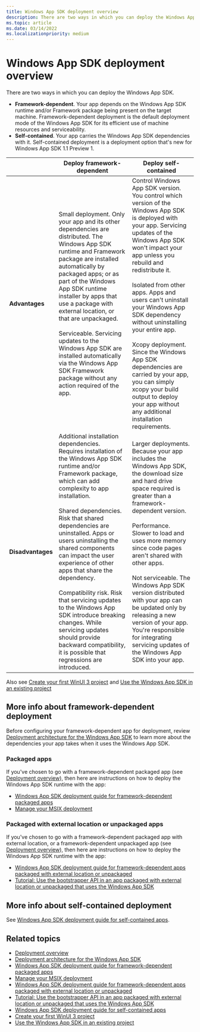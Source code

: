 ```yaml
---
title: Windows App SDK deployment overview
description: There are two ways in which you can deploy the Windows App SDK&mdash;framework-dependent or self-contained.
ms.topic: article
ms.date: 03/14/2022
ms.localizationpriority: medium
---
```


# Windows App SDK deployment overview

There are two ways in which you can deploy the Windows App SDK.

* **Framework-dependent**. Your app depends on the Windows App SDK runtime and/or Framework package being present on the target machine. Framework-dependent deployment is the default deployment mode of the Windows App SDK for its efficient use of machine resources and serviceability.
* **Self-contained**. Your app carries the Windows App SDK dependencies with it. Self-contained deployment is a deployment option that's new for Windows App SDK 1.1 Preview 1.

| | Deploy framework-dependent | Deploy self-contained |
| - | - | - |
| **Advantages** | Small deployment. Only your app and its other dependencies are distributed. The Windows App SDK runtime and Framework package are installed automatically by packaged apps; or as part of the Windows App SDK runtime installer by apps that use a package with external location, or that are unpackaged.<br/><br/>Serviceable. Servicing updates to the Windows App SDK are installed automatically via the Windows App SDK Framework package without any action required of the app. | Control Windows App SDK version. You control which version of the Windows App SDK is deployed with your app. Servicing updates of the Windows App SDK won't impact your app unless you rebuild and redistribute it.<br/><br/>Isolated from other apps. Apps and users can't uninstall your Windows App SDK dependency without uninstalling your entire app.<br/><br/>Xcopy deployment. Since the Windows App SDK dependencies are carried by your app, you can simply xcopy your build output to deploy your app without any additional installation requirements. |
| **Disadvantages** | Additional installation dependencies. Requires installation of the Windows App SDK runtime and/or Framework package, which can add complexity to app installation.<br/><br/>Shared dependencies. Risk that shared dependencies are uninstalled. Apps or users uninstalling the shared components can impact the user experience of other apps that share the dependency.<br/><br/>Compatibility risk. Risk that servicing updates to the Windows App SDK introduce breaking changes. While servicing updates should provide backward compatibility, it is possible that regressions are introduced. | Larger deployments. Because your app includes the Windows App SDK, the download size and hard drive space required is greater than a framework-dependent version.<br/><br/>Performance. Slower to load and uses more memory since code pages aren't shared with other apps.<br/><br/>Not serviceable. The Windows App SDK version distributed with your app can be updated only by releasing a new version of your app. You're responsible for integrating servicing updates of the Windows App SDK into your app. |

Also see [Create your first WinUI 3 project](../winui/winui3/create-your-first-winui3-app.md) and [Use the Windows App SDK in an existing project](../windows-app-sdk/use-windows-app-sdk-in-existing-project.md)

## More info about framework-dependent deployment

Before configuring your framework-dependent app for deployment, review [Deployment architecture for the Windows App SDK](../windows-app-sdk/deployment-architecture.md) to learn more about the dependencies your app takes when it uses the Windows App SDK.

### Packaged apps

If you've chosen to go with a framework-dependent packaged app (see [Deployment overview](./index.md)), then here are instructions on how to deploy the Windows App SDK runtime with the app:

* [Windows App SDK deployment guide for framework-dependent packaged apps](../windows-app-sdk/deploy-packaged-apps.md)
* [Manage your MSIX deployment](/windows/msix/desktop/managing-your-msix-deployment-overview)

### Packaged with external location or unpackaged apps

If you've chosen to go with a framework-dependent packaged app with external location, or a framework-dependent unpackaged app (see [Deployment overview](./index.md)), then here are instructions on how to deploy the Windows App SDK runtime with the app:

* [Windows App SDK deployment guide for framework-dependent apps packaged with external location or unpackaged](../windows-app-sdk/deploy-unpackaged-apps.md)
* [Tutorial: Use the bootstrapper API in an app packaged with external location or unpackaged that uses the Windows App SDK](../windows-app-sdk/tutorial-unpackaged-deployment.md)

## More info about self-contained deployment

See [Windows App SDK deployment guide for self-contained apps](./self-contained-deploy/deploy-self-contained-apps.md).

## Related topics

* [Deployment overview](./index.md)
* [Deployment architecture for the Windows App SDK](../windows-app-sdk/deployment-architecture.md)
* [Windows App SDK deployment guide for framework-dependent packaged apps](../windows-app-sdk/deploy-packaged-apps.md)
* [Manage your MSIX deployment](/windows/msix/desktop/managing-your-msix-deployment-overview)
* [Windows App SDK deployment guide for framework-dependent apps packaged with external location or unpackaged](../windows-app-sdk/deploy-unpackaged-apps.md)
* [Tutorial: Use the bootstrapper API in an app packaged with external location or unpackaged that uses the Windows App SDK](../windows-app-sdk/tutorial-unpackaged-deployment.md)
* [Windows App SDK deployment guide for self-contained apps](./self-contained-deploy/deploy-self-contained-apps.md)
* [Create your first WinUI 3 project](../winui/winui3/create-your-first-winui3-app.md)
* [Use the Windows App SDK in an existing project](../windows-app-sdk/use-windows-app-sdk-in-existing-project.md)